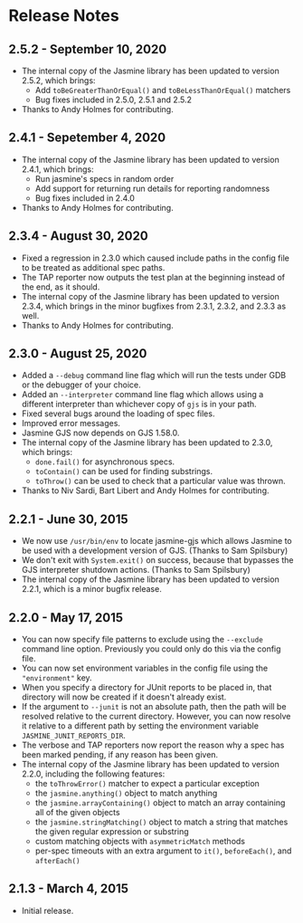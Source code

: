 # Release Notes

## 2.5.2 - September 10, 2020

- The internal copy of the Jasmine library has been updated to version 2.5.2, which brings:
  - Add `toBeGreaterThanOrEqual()` and `toBeLessThanOrEqual()` matchers
  - Bug fixes included in 2.5.0, 2.5.1 and 2.5.2
- Thanks to Andy Holmes for contributing.

## 2.4.1 - Sepetember 4, 2020

- The internal copy of the Jasmine library has been updated to version 2.4.1, which brings:
  - Run jasmine's specs in random order
  - Add support for returning run details for reporting randomness
  - Bug fixes included in 2.4.0
- Thanks to Andy Holmes for contributing.

## 2.3.4 - August 30, 2020

- Fixed a regression in 2.3.0 which caused include paths in the config file to be treated as additional spec paths.
- The TAP reporter now outputs the test plan at the beginning instead of the end, as it should.
- The internal copy of the Jasmine library has been updated to version 2.3.4, which brings in the minor bugfixes from 2.3.1, 2.3.2, and 2.3.3 as well.
- Thanks to Andy Holmes for contributing.

## 2.3.0 - August 25, 2020

- Added a `--debug` command line flag which will run the tests under GDB or the debugger of your choice.
- Added an `--interpreter` command line flag which allows using a different interpreter than whichever copy of `gjs` is in your path.
- Fixed several bugs around the loading of spec files.
- Improved error messages.
- Jasmine GJS now depends on GJS 1.58.0.
- The internal copy of the Jasmine library has been updated to 2.3.0, which brings:
  - `done.fail()` for asynchronous specs.
  - `toContain()` can be used for finding substrings.
  - `toThrow()` can be used to check that a particular value was thrown.
- Thanks to Niv Sardi, Bart Libert and Andy Holmes for contributing.

## 2.2.1 - June 30, 2015

- We now use `/usr/bin/env` to locate jasmine-gjs which allows Jasmine to be used with a development version of GJS. (Thanks to Sam Spilsbury)
- We don't exit with `System.exit()` on success, because that bypasses the GJS interpreter shutdown actions. (Thanks to Sam Spilsbury)
- The internal copy of the Jasmine library has been updated to version 2.2.1, which is a minor bugfix release.

## 2.2.0 - May 17, 2015

- You can now specify file patterns to exclude using the `--exclude`
  command line option.
  Previously you could only do this via the config file.
- You can now set environment variables in the config file using the
  `"environment"` key.
- When you specify a directory for JUnit reports to be placed in, that
  directory will now be created if it doesn't already exist.
- If the argument to `--junit` is not an absolute path, then the path
  will be resolved relative to the current directory.
  However, you can now resolve it relative to a different path by
  setting the environment variable `JASMINE_JUNIT_REPORTS_DIR`.
- The verbose and TAP reporters now report the reason why a spec has
  been marked pending, if any reason has been given.
- The internal copy of the Jasmine library has been updated to version
  2.2.0, including the following features:
  - the `toThrowError()` matcher to expect a particular exception
  - the `jasmine.anything()` object to match anything
  - the `jasmine.arrayContaining()` object to match an array containing
    all of the given objects
  - the `jasmine.stringMatching()` object to match a string that matches
    the given regular expression or substring
  - custom matching objects with `asymmetricMatch` methods
  - per-spec timeouts with an extra argument to `it()`, `beforeEach()`,
    and `afterEach()`

## 2.1.3 - March 4, 2015

- Initial release.
